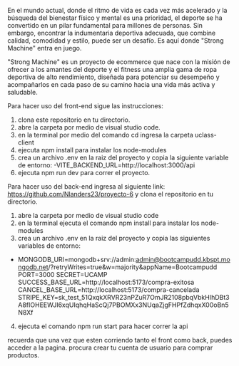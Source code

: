 En el mundo actual, donde el ritmo de vida es cada vez más acelerado y la búsqueda del bienestar físico y mental es una prioridad, el deporte se ha convertido en un pilar fundamental para millones de personas. Sin embargo, encontrar la indumentaria deportiva adecuada, que combine calidad, comodidad y estilo, puede ser un desafío. Es aquí donde "Strong Machine" entra en juego.

"Strong Machine" es un proyecto de ecommerce que nace con la misión de ofrecer a los amantes del deporte y el fitness una amplia gama de ropa deportiva de alto rendimiento, diseñada para potenciar su desempeño y acompañarlos en cada paso de su camino hacia una vida más activa y saludable.

Para hacer uso del front-end sigue las instrucciones:

1. clona este repositorio en tu directorio.
2. abre la carpeta por medio de visual studio code.
3. en la terminal por medio del comando cd ingresa la carpeta uclass-client
4. ejecuta npm install para instalar los node-modules
5. crea un archivo .env en la raiz del proyecto y copia la siguiente variable de entorno:
   -VITE_BACKEND_URL=http://localhost:3000/api
7. ejecuta npm run dev para correr el proyecto.

Para hacer uso del back-end ingresa al siguiente link: https://github.com/Nlanders23/proyecto-6  y clona el repositorio en tu directorio.

1. abre la carpeta por medio de visual studio code
2. en la terminal ejecuta el comando npm install para instalar los node-modules
3. crea un archivo .env en la raiz del proyecto y copia las siguientes variables de entorno:
  - MONGODB_URI=mongodb+srv://admin:admin@bootcampudd.kbspt.mongodb.net/?retryWrites=true&w=majority&appName=Bootcampudd
    PORT=3000
    SECRET=UCAMP
    SUCCESS_BASE_URL=http://localhost:5173/compra-exitosa
    CANCEL_BASE_URL=http://localhost:5173/compra-cancelada
    STRIPE_KEY=sk_test_51QxqkXRVR23nPZuR7OmJR2108pbqVbkHIhDBt3A8fIOHEEWJI6xqUIqhqHaScQj7PBOMXx3NUqaZjgFHPfZdhqxX00oBn5N8Xf

4. ejecuta el comando npm run start para hacer correr la api

recuerda que una vez que esten corriendo tanto el front como back, puedes acceder a la pagina.
procura crear tu cuenta de usuario para comprar productos.
